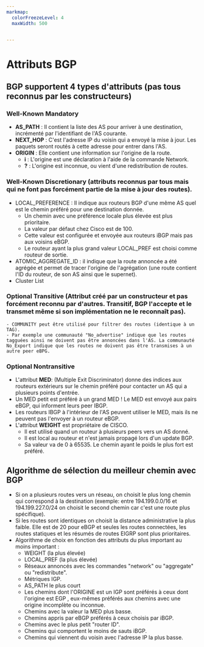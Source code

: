 ```yaml
---
markmap:
  colorFreezeLevel: 4
  maxWidth: 500


---
```

# Attributs BGP
## BGP supportent 4 types d'attributs (pas tous reconnus par les constructeurs)
 
### **Well-Known Mandatory**

- **AS_PATH** : Il contient la liste des AS pour arriver à une destination, incrémenté par l'identifiant de l'AS courante.
- **NEXT_HOP** : C'est l'adresse IP du voisin qui a envoyé la mise à jour. Les paquets seront routés à cette adresse pour entrer dans l'AS. 
- **ORIGIN** : Elle contient une information sur l'origine de la route.
  - **i** : L'origine est une déclaration à l'aide de la commande Network. 
  - **?** : L'origine est inconnue, ou vient d'une redistribution de routes.
  
### **Well-Known Discretionary** (attributs reconnus par tous mais qui ne font pas forcément partie de la mise à jour des routes).
  - LOCAL_PREFERENCE : Il indique aux routeurs BGP d'une même AS quel est le chemin préféré pour une destination donnée.
    - Un chemin avec une préférence locale plus élevée est plus prioritaire.
    - La valeur par défaut chez Cisco est de 100.
    - Cette valeur est configurée et envoyée aux routeurs iBGP mais pas aux voisins eBGP.
    - Le routeur ayant la plus  grand valeur LOCAL_PREF est choisi comme routeur de sortie.
  - ATOMIC_AGGREGATE_ID : il indique que la route annoncée a été agrégée et permet de tracer l'origine de l'agrégation (une route contient l'ID du routeur, de son AS ainsi que le supernet).
  - Cluster List

### **Optional Transitive**  (Attribut créé par un constructeur et pas forcément reconnu par d'autres. Transitif, BGP l'accepte et le transmet même si son implémentation ne le reconnaît pas).

    - COMMUNITY peut être utilisé pour filtrer des routes (identique à un TAG).  
    - Par exemple une communauté "No_advertise" indique que les routes tagguées ainsi ne doivent pas être annoncées dans l'AS. La communauté No_Export indique que les routes ne doivent pas être transmises à un autre peer eBPG.

### **Optional Nontransitive**

  - L'attribut **MED**:  (Multiple Exit Discriminator) donne des indices aux routeurs extérieurs sur le chemin préféré pour contacter un AS qui a plusieurs points d'entrée.
  - Un MED petit est préféré à un grand MED ! Le MED est envoyé aux pairs eBGP, qui informent leurs peer IBGP.
  - Les routeurs IBGP à l'intérieur de l'AS peuvent utiliser le MED, mais ils ne peuvent pas l'envoyer à un routeur eBGP.
  - L'attribut **WEIGHT** est propriétaire de CISCO. 
      - Il est utilisé quand un routeur à plusieurs peers vers un AS donné. 
      - Il est local au routeur et n'est jamais propagé lors d'un update BGP.
      - Sa valeur va de 0 à 65535. Le chemin ayant le poids le plus fort est préféré. 


## Algorithme de sélection du meilleur chemin avec BGP

  - Si on a plusieurs routes vers un réseau, on choisit le plus long chemin qui correspond à la destination (exemple: entre 194.199.0.0/16 et 194.199.227.0/24 on choisit le second chemin car c'est une route plus spécifique).
  - Si les routes sont identiques on choisit la distance administrative la plus faible. Elle est de 20 pour eBGP et seules les routes connectées, les routes statiques et les résumés de routes EIGRP sont plus prioritaires.
  - Algorithme de choix en fonction des attributs du plus important au moins important : 
    - WEIGHT (la plus élevée)
    - LOCAL_PREF (la plus élevée)
    - Réseaux annoncés avec les commandes "network" ou "aggregate" ou "redistribute".
    - Métriques IGP.
    - AS_PATH le plus court
    - Les chemins dont l'ORIGINE est un IGP sont préférés à ceux dont l'origine est EGP , eux-mêmes préférés aux chemins avec une origine incomplète ou inconnue.
    - Chemins avec la valeur la MED plus basse.
    - Chemins appris par eBGP préférés à ceux choisis par iBGP.
    - Chemins avec le plus petit "router ID".
    - Chemins qui comportent le moins de sauts iBGP.
    - Chemins qui viennent du voisin avec l'adresse IP la plus basse.